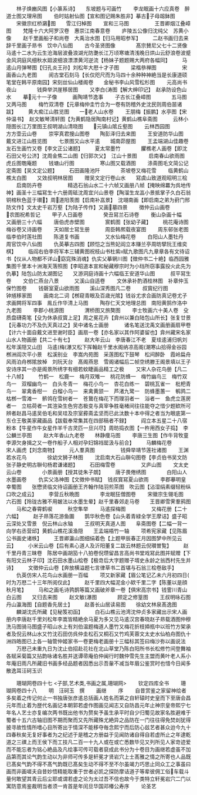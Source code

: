 <!-- { "loadSidebar": true } -->
　　林子焕豳风图【小篆系诗】　　东坡题与可画竹
　　李龙眠画十六应真卷　醉道士图又理帛图
　　伯时姑射仙图【宣和图记赐朱胜非】摹古子母刼鉢图
　　宋徽宗红桥鸂图　　雪江归棹图
　　宣和三马图　　　　　王晋卿烟江叠嶂图
　　梵隆十六大阿罗汉卷　惠崇江南春意卷
　　庐陵五公像归沈纯父　苏黄小像
　　赵千里画船子和尚卷　大禹治水图【归马用昭参军】
　　二赵书画归去来辞千里画子昻书　饮中八仙图
　　古今圣贤图像　　　　髙宗賛尼父七十二贤像马逺十二水为云生沧海层波叠浪湖光防灔长江万顷寒塘清浅晚日烘山云舒浪卷波蹙金风洞庭风细秋水廻波细浪漂漂黄河逆流【杨妹子题题赐大两府各幅同】
　　马逺山月弹琴图【归孔炎王孙】刘松年大厯十才子图
　　梁楷叅禅图　　　　　宋画香山九老图
　　阅古堂石刻马【长仅咫尺而为马四十余种种神絶当是长康道硕笔堂在韩平原南园】宋刻丝仙山楼阁卷　　金秘书李山风雪松杉图
　　元高尚书夜山　　　　钱舜举洪崖移居图
　　又李白涛图【解大绅印记】　赵承防设色山水
　　摹元十一子像　　　画陶靖节逸事
　　子古长江叠嶂图　　　　五马图又两马图
　　梅竹双清卷【元章梅仲圭竹合为一卷有防稽外史沈民则周伯噐诸跋】
　　黄大痴江山胜览图　　一老人山水卷
　　王朋梅【振鹏】水亭图【宋仲温书】　赵文敏琴清轩图【为黄鹤隐居陶南村记】黄鹤山樵阜斋图　　　云林小隠图长江万里图王叔明湖山清晓图　　元镇山隂丘壑图
　　云林西园图　　　　　方方壶云山卷
　　崇寜真君搜山图卷　　陶彭泽归去来图
　　王安道防华山图　　　戴文进江山胜览图
　　七景图又山水平逺　　城南茆屋图
　　王孟端湖山佳趣卷　　友石生画竹又卷【李文正公诸题】
　　夏太常墨竹　　　　臞樵老人画卷【即沈石田父号公济】沈周金焦二山图【归郭次父】　江山十景图
　　启南春山欲雨图　　　虎丘图匏庵题
　　钱塘山行图　　　　　寒山图又载酒图
　　涤斋图毛文简公记　　定斋图【吴文定公题】
　　石田画隆池阡　　　　茶坡卷又梅花雪
　　临黄鹤山樵太白图　　又效叔明林居图
　　赠吴文定行卷山水　　冩虞山致道观昭明三桧
　　启南防卉卷　　　　　精选石翁山水二十六帧又画册八帧【掩映绵羃为呉地传神】画圣十三幅冩生十六册周砥沈周宜兴山景卷【陶溜生龙嵓小景抵掌子久白石翁铜棺秋色蓝于瓉】周道阳羡图【启南补嵓景】　沈翊南画【即启南之弟为葑门邢防文作】文太史千岩万壑【为陆子传作】又画墓四景
　　徴仲云山画卷　　　　农图祝希哲记
　　甲子人日画卷　　　　癸丑冩兰石诗卷
　　衡山杂画十幅　　　　又画册三十六幅
　　唐伯虎赤壁图　　　　賔鹤图【张幼子藏】
　　桃花庵诗图　　　　　梅谷卷又诗画卷
　　天如居士冩生册　　　周臣韩熈载夜宴图
　　周东邨张老图　　　　临李伯时莲社图
　　陈道复书画　　　　　又水仙梅花卷
　　白阳山人墨牡丹　　　周官饮中八仙图
　　仇英摹古四图【顾恺之当熊妃阎立本赚兰亭周昉擘阮王维奕棋】
　　临阎右伯李将军本三辅黄图祝枝山书杜紫赋九歌图凡九章章各有文待诏书【仪从人物都不详山窈窕殊消魂】仇实父摹辋川图【徴仲书二十絶】临西园雅集图千里本十洲海天落照图【李昭道本宣和秘藏穆宗时为小珰所窃事露投火此先为仇摹】陆包山防太湖图记　　又游洞庭诗画十六幅临王安道华山图　　　叔平冩生卷
　　文伯仁燕台八景　　　又溪山自适卷
　　文休承补酌酒桂林图　补章仲玉保竹图卷
　　钱磬室夏山欲雨图　　溪山深秀图凡二卷
　　叔寳纪行图　　　　　钟馗移家图
　　画南北二词【桞窥青眼及百歳光隂】钱谷尤求合画防真记卷尤子求画闗将军四事　鳯丘作华清上马图
　　陶存仁天文地理总图　南阳黄鹄作洛中九老图
　　李郡小桃源图　　　　渭桥图又旅獒图
　　李士牧画六十美人卷　殳质盘礴斋笔【殳为休承叔寳上足】周之冕花卉【弇州以兼白陆包山所长】张复廿景【元春功力不及仇天真过之】吴中诸名士画册　　　诸名笔送沈禹文画册画扇甲卷【计六十面自戴文进至谢时臣】画扇一卷【亦名家以其作阿婆留也】弇州藏宋名家山水人物画册【共二十有七】
　　赵大年云山　李唐春江不老　夏珪逺浦归帆刘松年溪隠又山田　马逺梅瀑又松下挥翰赵千里水阁纳凉高阁潮寒山拾得金谷园桞洲阎次平小景　松溪别业　李嵩内苑图　采莲图松下鼓琴　松间醉卧　霞岭扁舟　风雨泊舟桞隂放棹　刘阮天台　髙阁燕思　雪阁诸幅后二帧空绣滕王阁景填以王子安诗序其一亦是阁景所绣字有细若蚊睫画品精工之极
　　又宋人杂花鸟册【凡二十八帧】
　　竹鹤一　松鹿一　梅月双雉一　桃花防蜂一　梅竹幽鸟三　梅竹双鸟一　双榴幽鸟一　白头冬青一　梅花小鸟一　杏花白练一　碧桃瓦雀一　枇杷青鸟一　翠禽香柑一　白榴小鸟一　来禽黄颔一　芦渚九鹭一　防蜂墨蕙一　鹌鹑二　枯桞一雪滩一　鹡鸰在雪树者一　苍鵞在梅花下而理羽者一　浴者一　鱼虎立莲房者一　立枯荷者一其渲染生色穷态极变与真宰争胜毫楮间往往能夺之惜少题欵所可辨者赵昌马逺吴伯毛和吴珪及宗室彛斋孟坚而已此汰数十本中得之者当为眼底第一东仓王敬美家藏画品【跋载奉常集其在四部稿者不録】
　　阎立本五星二十八宿粉本【牛星作牛女星作羊千古灵匹一旦兴尽】周昉捣衣图【一杵用西女子捣】　李公麟兰亭图
　　赵大年香山九老卷　　林静痩马图
　　李唐三生图【作牛背牧童李源欠身揖之又一卷作船子人相对孕妇锦裆罂汲与前合】
　　马麟梅花卷　　　　　宋人画虎【刘念南物】
　　元人羣真图　　　　　钱舜举靖节莲社诸图
　　王渊若水花鸟　　　　徐幼文狮子林图
　　沈启南大石山聨句图卷【李贞伯书吴文防张子静史明古聨句杨君谦诸题】
　　石田梅雪卷　　　　　又庐山图
　　文太史云山卷　　　　小景画册【授其徒朱子朗】
　　唐子畏倦绣图　　　　白阳山人水墨画卷
　　仇实父洛神图【文徴仲书赋】　钱叔寳冩夏山欲雨
　　李郡摹明皇幸蜀图　　张懋贤临文待诏画册王齐翰作陆羽煎茶图　吹云图【沾湿绢素缀轻粉纵口吹之成云】
　　李营丘秋晩图　　　　李龙眠狂僧图卷
　　宋徽宗生翎毛图　　　六石图【玲珑古雅不用皴法以水墨生晕】赵千里春郊走马卷　　王晋卿雪霁羣鸦图
　　马和之春霄鹤唳　　　秋空隼举
　　马逺探梅图　　　　　又梅花册【二十六幅】
　　赵子昻落花游鱼圗　　鹊华秋色卷【山头着青緑全学王摩诘】盛子昭云深处又雪景　倪云林山水轴
　　王叔明天真道人图　　阜斋图卷【二幅一背一向学右丞营邱】黄鹤山樵花溪渔隠　　王孟端梧竹一轴
　　项希宪家藏【见陈眉公书画史诸帙】
　　王晋卿瀛山图细绢着色【上题甲辰春正月因图梦中所见云云】
　　小米云山卷【后有素心道人及沂阳董复二跋云林题云倪瓉曽覧】
　　赵千里丹青三昧卷　陈居中画胡笳十八拍卷倪瓒留昌言高尚书堂戏冩此图并赋赠【下有阳文云林子印】沈石田水墨山桧卷【极竒后大字题赠子壻史永龄之翁西村先生并诗】
　　文徴仲云山卷【奔放横溢题七言律草书二首堪与石翁三桧卷敌手】
　　仇英仿宋人花鸟山水画册一百幅
　　项又新家藏【眉公笔记乙未六月初四日时为万厯二十三年所阅仅此】
　　赵千里四大幅泥金小欵千里二字【陈董以是顔秋月笔】
　　马和之画毛诗鹑鹊等篇又画破斧章一卷【俱宋高宗书】钱霅川青山白云图　　又归去来图
　　赵文敏瀑图　　　　顾定之修篁图
　　王叔明咏石图　　　　丹山瀛海图【自题香先居士】
　　赵善长山居读易图　　徐幼文林泉髙逸图
　　麟湖沈氏所藏【见秘笈初函】
　　白石山樵云池湾沈仲贞多家藏出示宋人画册内李唐赵千里刘松年李嵩皆精絶余马夏为多又见马逺汉宫春晓赵子昻载酒图仲穆洗马图骑马图盛子昭山水上有刘伯温题梅道人墨竹又梅花折枝揷瓶中以班竹方架承者及倪云林山水又竹沈石田仿呉仲圭松石又桐石又竹鸡芙蓉文太史水仙柏舟图仇十洲四皓图已上各一轴管仲姬家书一卷更梅老画册十三幅标其签曰梅沙弥以画说法
　　万厯己未重九日为沈止伯招赴花社在北山草堂乃陈白阳所书长松修竹间登舞袖各赋采菊篇又拈韵咏诸名胜并送谭帚庵伯仲闽行时魏仲雪先生主盟而黄叶老人系小年庵旧雨凡所藏旧书画多经品题者因悉出示吾軰不减当年眉公鉴赏时也惜今日闻多散逸耳汪砢玉识

　　珊瑚网卷四十七
<子部,艺术类,书画之属,珊瑚网>
　　钦定四库全书
　　珊瑚网卷四十八
　　明　汪砢玉　撰
　　画继
　　序
　　自昔赏鉴之家留神绘者多矣着之传记何止一书独唐张彦逺总括画人姓名而第之自轩辕时史皇而下至唐会昌元年而止着为歴代名画记本朝郭若虚作图画见闻志又自防昌元年止神宗皇帝熙宁七年名人艺士亦复编次两书既出他书为赘矣予虽生承平时自少归蜀见故家名胜避难于蜀者十五六古轴旧图不期而聚而又先所藏殊尤絶异之品防在一门往往得免焚刦犹得披寻故性情所嗜心目所寄出于情深不能移夺毎念熙宁而后防心兹艺者甚众迨今九十四春秋矣无复好事者为之纪述于是稽之方册益于见闻防诸自得自若虚所止之年逮乾道之三禩上而王侯下而工技凡二百一十九人或在或亡悉数毕见又列所见人家竒迹爱而不能忘者为铭心絶品及凡绘事可传可载者裒成此书分为十卷目为画继若虚虽不加品第而其论气韵生动以为非师可传多是轩冕才贤岩穴上士髙雅之情之所寄也人品既已髙矣气韵不得不髙气韵既已髙矣生动不得不至不尔虽竭力巧思止同众工之事虽曰画而非画嗟夫自昔妙悟精能取重于世者必凯之探防摩诘道子等辈彼佣工俗车载斗量何敢望其青云后尘耶或谓若虚之论为太过吾不信也故今于类特立轩冕岩穴二门以寓防意焉鉴裁明当者须一肯首是年闰旦华国邓椿公寿序
　　论圣艺
